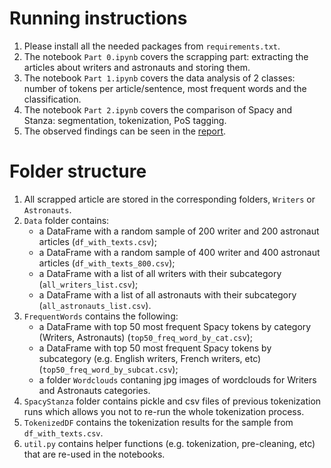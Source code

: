 # Running instructions

1. Please install all the needed packages from `requirements.txt`.
2. The notebook `Part 0.ipynb` covers the scrapping part: extracting the articles about writers and astronauts and storing them.
3. The notebook `Part 1.ipynb` covers the data analysis of 2 classes: number of tokens per article/sentence, most frequent words and the classification.
4. The notebook `Part 2.ipynb` covers the comparison of Spacy and Stanza: segmentation, tokenization, PoS tagging.
5. The observed findings can be seen in the [report](https://github.com/edgolyakova/DataScienceProj/blob/main/Data_Science_Report.pdf).

# Folder structure

1. All scrapped article are stored in the corresponding folders, `Writers` or `Astronauts`.
2. `Data` folder contains: 
	- a DataFrame with a random sample of 200 writer and 200 astronaut articles (`df_with_texts.csv`);
	- a DataFrame with a random sample of 400 writer and 400 astronaut articles (`df_with_texts_800.csv`);
	- a DataFrame with a list of all writers with their subcategory (`all_writers_list.csv`);
	- a DataFrame with a list of all astronauts with their subcategory (`all_astronauts_list.csv`).
3. `FrequentWords` contains the following:
	- a DataFrame with top 50 most frequent Spacy tokens by category (Writers, Astronauts) (`top50_freq_word_by_cat.csv`);
	- a DataFrame with top 50 most frequent Spacy tokens by subcategory (e.g. English writers, French writers, etc) (`top50_freq_word_by_subcat.csv`);
	- a folder `Wordclouds` contaning jpg images of wordclouds for Writers and Astronauts categories.
4. `SpacyStanza` folder contains pickle and csv files of previous tokenization runs which allows you not to re-run the whole tokenization process.
5. `TokenizedDF` contains the tokenization results for the sample from  `df_with_texts.csv`.
6. `util.py` contains helper functions (e.g. tokenization, pre-cleaning, etc) that are re-used in the notebooks.
